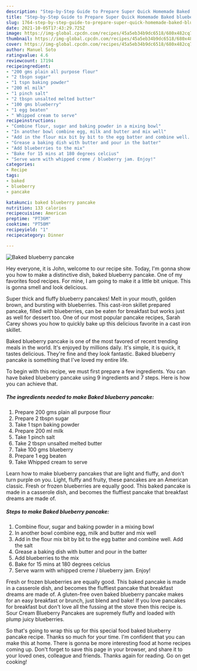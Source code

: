 ```yaml
---
description: "Step-by-Step Guide to Prepare Super Quick Homemade Baked blueberry pancake"
title: "Step-by-Step Guide to Prepare Super Quick Homemade Baked blueberry pancake"
slug: 1764-step-by-step-guide-to-prepare-super-quick-homemade-baked-blueberry-pancake
date: 2021-10-05T17:43:29.725Z
image: https://img-global.cpcdn.com/recipes/45a5eb34b9dc6518/680x482cq70/baked-blueberry-pancake-recipe-main-photo.jpg
thumbnail: https://img-global.cpcdn.com/recipes/45a5eb34b9dc6518/680x482cq70/baked-blueberry-pancake-recipe-main-photo.jpg
cover: https://img-global.cpcdn.com/recipes/45a5eb34b9dc6518/680x482cq70/baked-blueberry-pancake-recipe-main-photo.jpg
author: Manuel Soto
ratingvalue: 4.6
reviewcount: 17194
recipeingredient:
- "200 gms plain all purpose flour"
- "2 tbspn sugar"
- "1 tspn baking powder"
- "200 ml milk"
- "1 pinch salt"
- "2 tbspn unsalted melted butter"
- "100 gms blueberry"
- "1 egg beaten"
- " Whipped cream to serve"
recipeinstructions:
- "Combine flour, sugar and baking powder in a mixing bowl"
- "In another bowl combine egg, milk and butter and mix well"
- "Add in the flour mix bit by bit to the egg batter and combine well. Add the salt"
- "Grease a baking dish with butter and pour in the batter"
- "Add blueberries to the mix"
- "Bake for 15 mins at 180 degrees celcius"
- "Serve warm with whipped creme / blueberry jam. Enjoy!"
categories:
- Recipe
tags:
- baked
- blueberry
- pancake

katakunci: baked blueberry pancake 
nutrition: 133 calories
recipecuisine: American
preptime: "PT36M"
cooktime: "PT50M"
recipeyield: "1"
recipecategory: Dinner

---
```



![Baked blueberry pancake](https://img-global.cpcdn.com/recipes/45a5eb34b9dc6518/680x482cq70/baked-blueberry-pancake-recipe-main-photo.jpg)

Hey everyone, it is John, welcome to our recipe site. Today, I'm gonna show you how to make a distinctive dish, baked blueberry pancake. One of my favorites food recipes. For mine, I am going to make it a little bit unique. This is gonna smell and look delicious.

Super thick and fluffy blueberry pancakes! Melt in your mouth, golden brown, and bursting with blueberries. This cast-iron skillet prepared pancake, filled with blueberries, can be eaten for breakfast but works just as well for dessert too. One of our most popular pancake recipes, Sarah Carey shows you how to quickly bake up this delicious favorite in a cast iron skillet.

Baked blueberry pancake is one of the most favored of recent trending meals in the world. It's enjoyed by millions daily. It's simple, it is quick, it tastes delicious. They're fine and they look fantastic. Baked blueberry pancake is something that I've loved my entire life.


To begin with this recipe, we must first prepare a few ingredients. You can have baked blueberry pancake using 9 ingredients and 7 steps. Here is how you can achieve that.

<!--inarticleads1-->

##### The ingredients needed to make Baked blueberry pancake:

1. Prepare 200 gms plain all purpose flour
1. Prepare 2 tbspn sugar
1. Take 1 tspn baking powder
1. Prepare 200 ml milk
1. Take 1 pinch salt
1. Take 2 tbspn unsalted melted butter
1. Take 100 gms blueberry
1. Prepare 1 egg beaten
1. Take  Whipped cream to serve


Learn how to make blueberry pancakes that are light and fluffy, and don't turn purple on you. Light, fluffy and fruity, these pancakes are an American classic. Fresh or frozen blueberries are equally good. This baked pancake is made in a casserole dish, and becomes the fluffiest pancake that breakfast dreams are made of. 

<!--inarticleads2-->

##### Steps to make Baked blueberry pancake:

1. Combine flour, sugar and baking powder in a mixing bowl
1. In another bowl combine egg, milk and butter and mix well
1. Add in the flour mix bit by bit to the egg batter and combine well. Add the salt
1. Grease a baking dish with butter and pour in the batter
1. Add blueberries to the mix
1. Bake for 15 mins at 180 degrees celcius
1. Serve warm with whipped creme / blueberry jam. Enjoy!


Fresh or frozen blueberries are equally good. This baked pancake is made in a casserole dish, and becomes the fluffiest pancake that breakfast dreams are made of. A gluten-free oven baked blueberry pancake makes for an easy breakfast or brunch, just blend and bake! If you love pancakes for breakfast but don't love all the fussing at the stove then this recipe is. Sour Cream Blueberry Pancakes are supremely fluffy and loaded with plump juicy blueberries. 

So that's going to wrap this up for this special food baked blueberry pancake recipe. Thanks so much for your time. I'm confident that you can make this at home. There is gonna be more interesting food at home recipes coming up. Don't forget to save this page in your browser, and share it to your loved ones, colleague and friends. Thanks again for reading. Go on get cooking!

